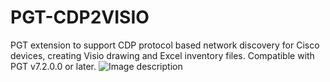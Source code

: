 # PGT-CDP2VISIO
PGT extension to support CDP protocol based network discovery for Cisco devices, creating Visio drawing and Excel inventory files. Compatible with PGT v7.2.0.0 or later.
![Image description](http://www.prettygoodterminal.com/images/CDPtoVisio.JPG)
